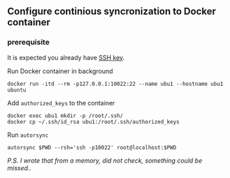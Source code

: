## Configure continious syncronization to Docker container
###  prerequisite
It is expected you already have [SSH key](https://www.ssh.com/ssh/keygen/).

Run Docker container in background

    docker run -itd --rm -p127.0.0.1:10022:22 --name ubu1 --hostname ubu1 ubuntu

Add `authorized_keys` to the container

    docker exec ubu1 mkdir -p /root/.ssh/
    docker cp ~/.ssh/id_rsa ubu1:/root/.ssh/authorized_keys

Run `autorsync`

    autorsync $PWD --rsh='ssh -p10022' root@localhost:$PWD


_P.S. I wrote that from a memory, did not check, something could be missed.._
